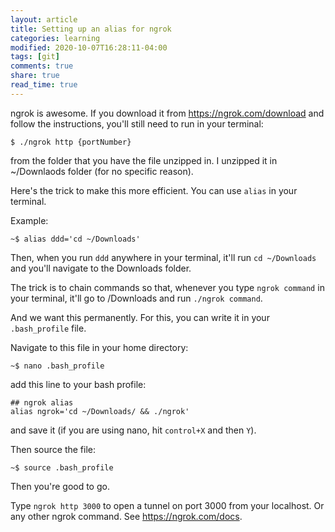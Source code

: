 ```yaml
---
layout: article
title: Setting up an alias for ngrok
categories: learning
modified: 2020-10-07T16:28:11-04:00
tags: [git]
comments: true
share: true
read_time: true
---
```


ngrok is awesome. If you download it from https://ngrok.com/download and follow the instructions, you'll still need to run in your terminal:

```
$ ./ngrok http {portNumber}
```

from the folder that you have the file unzipped in. I unzipped it in ~/Downlaods folder (for no specific reason).

Here's the trick to make this more efficient. You can use `alias` in your terminal.

Example: 
```
~$ alias ddd='cd ~/Downloads'
```

Then, when you run `ddd` anywhere in your terminal, it'll run `cd ~/Downloads` and you'll navigate to the Downloads folder.

The trick is to chain commands so that, whenever you type `ngrok command` in your terminal, it'll go to /Downloads and run `./ngrok command`.

And we want this permanently. For this, you can write it in your `.bash_profile` file.

Navigate to this file in your home directory:

```
~$ nano .bash_profile
```

add this line to your bash profile:


```
## ngrok alias
alias ngrok='cd ~/Downloads/ && ./ngrok'
```

and save it (if you are using nano, hit `control+X` and then `Y`).

Then source the file:
```
~$ source .bash_profile
```
Then you're good to go.

Type `ngrok http 3000` to open a tunnel on port 3000 from your localhost. Or any other ngrok command. See https://ngrok.com/docs.